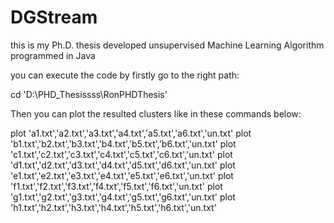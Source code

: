 # DGStream
this is my Ph.D. thesis developed unsupervised Machine Learning Algorithm programmed in Java

you can execute the code by firstly go to the right path:

cd 'D:\PHD_Thesissss\RonPHDThesis'




Then you can plot the resulted clusters like in these commands below:

plot 'a1.txt','a2.txt','a3.txt','a4.txt','a5.txt','a6.txt','un.txt'
plot 'b1.txt','b2.txt','b3.txt','b4.txt','b5.txt','b6.txt','un.txt'
plot 'c1.txt','c2.txt','c3.txt','c4.txt','c5.txt','c6.txt','un.txt'
plot 'd1.txt','d2.txt','d3.txt','d4.txt','d5.txt','d6.txt','un.txt'
plot 'e1.txt','e2.txt','e3.txt','e4.txt','e5.txt','e6.txt','un.txt'
plot 'f1.txt','f2.txt','f3.txt','f4.txt','f5.txt','f6.txt','un.txt'
plot 'g1.txt','g2.txt','g3.txt','g4.txt','g5.txt','g6.txt','un.txt'
plot 'h1.txt','h2.txt','h3.txt','h4.txt','h5.txt','h6.txt','un.txt'
